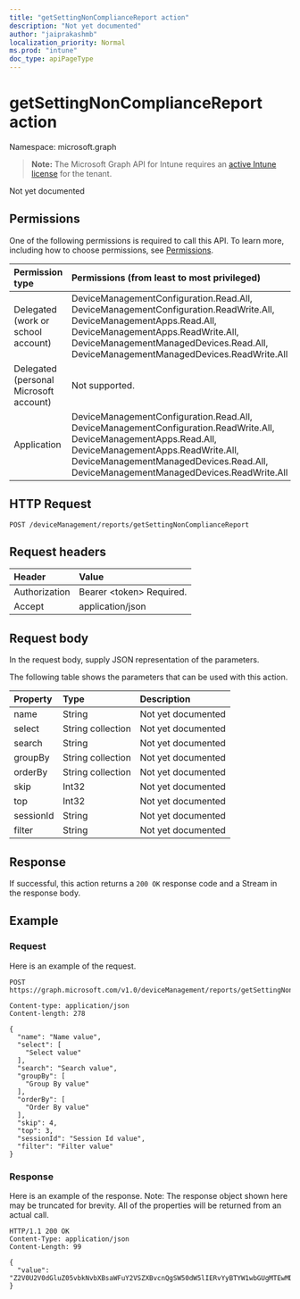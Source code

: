```yaml
---
title: "getSettingNonComplianceReport action"
description: "Not yet documented"
author: "jaiprakashmb"
localization_priority: Normal
ms.prod: "intune"
doc_type: apiPageType
---
```


# getSettingNonComplianceReport action

Namespace: microsoft.graph

> **Note:** The Microsoft Graph API for Intune requires an [active Intune license](https://go.microsoft.com/fwlink/?linkid=839381) for the tenant.

Not yet documented

## Permissions
One of the following permissions is required to call this API. To learn more, including how to choose permissions, see [Permissions](/graph/permissions-reference).

|Permission type|Permissions (from least to most privileged)|
|:---|:---|
|Delegated (work or school account)|DeviceManagementConfiguration.Read.All, DeviceManagementConfiguration.ReadWrite.All, DeviceManagementApps.Read.All, DeviceManagementApps.ReadWrite.All, DeviceManagementManagedDevices.Read.All, DeviceManagementManagedDevices.ReadWrite.All|
|Delegated (personal Microsoft account)|Not supported.|
|Application|DeviceManagementConfiguration.Read.All, DeviceManagementConfiguration.ReadWrite.All, DeviceManagementApps.Read.All, DeviceManagementApps.ReadWrite.All, DeviceManagementManagedDevices.Read.All, DeviceManagementManagedDevices.ReadWrite.All|

## HTTP Request
<!-- {
  "blockType": "ignored"
}
-->
``` http
POST /deviceManagement/reports/getSettingNonComplianceReport
```

## Request headers
|Header|Value|
|:---|:---|
|Authorization|Bearer &lt;token&gt; Required.|
|Accept|application/json|

## Request body
In the request body, supply JSON representation of the parameters.

The following table shows the parameters that can be used with this action.

|Property|Type|Description|
|:---|:---|:---|
|name|String|Not yet documented|
|select|String collection|Not yet documented|
|search|String|Not yet documented|
|groupBy|String collection|Not yet documented|
|orderBy|String collection|Not yet documented|
|skip|Int32|Not yet documented|
|top|Int32|Not yet documented|
|sessionId|String|Not yet documented|
|filter|String|Not yet documented|



## Response
If successful, this action returns a `200 OK` response code and a Stream in the response body.

## Example

### Request
Here is an example of the request.

<!-- { "blockType": "request" , "name" : "getsettingnoncompliancereport_action" }-->
``` http
POST https://graph.microsoft.com/v1.0/deviceManagement/reports/getSettingNonComplianceReport

Content-type: application/json
Content-length: 278

{
  "name": "Name value",
  "select": [
    "Select value"
  ],
  "search": "Search value",
  "groupBy": [
    "Group By value"
  ],
  "orderBy": [
    "Order By value"
  ],
  "skip": 4,
  "top": 3,
  "sessionId": "Session Id value",
  "filter": "Filter value"
}
```

### Response
Here is an example of the response. Note: The response object shown here may be truncated for brevity. All of the properties will be returned from an actual call.

<!-- { "blockType": "response" , "@odata.type" : "microsoft.graph.action" }-->
``` http
HTTP/1.1 200 OK
Content-Type: application/json
Content-Length: 99

{
  "value": "Z2V0U2V0dGluZ05vbkNvbXBsaWFuY2VSZXBvcnQgSW50dW5lIERvYyBTYW1wbGUgMTEwMDk1MTE2MA=="
}
```
